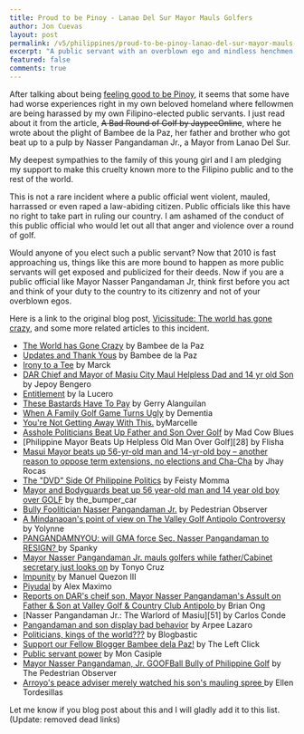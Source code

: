 ```yaml
---
title: Proud to be Pinoy - Lanao Del Sur Mayor Mauls Golfers
author: Jon Cuevas
layout: post
permalink: /v5/philippines/proud-to-be-pinoy-lanao-del-sur-mayor-mauls-golfers/
excerpt: "A public servant with an overblown ego and mindless henchmen takes part in a demolition job of his own career after mauling a 56-year-old man and his son right in front of their daughter over a round of golf. Now, aren't we all just 'Proud to be Pinoy' now?"
featured: false
comments: true
---
```

After talking about being [feeling good to be Pinoy][1], it seems that some have had worse experiences right in my own beloved homeland where fellowmen are being harassed by my own Filipino-elected public servants. I just read about it from the article, <del>A Bad Round of Golf by JaypeeOnline</del>, where he wrote about the plight of Bambee de la Paz, her father and brother who got beat up to a pulp by Nasser Pangandaman Jr., a Mayor from Lanao Del Sur.

My deepest sympathies to the family of this young girl and I am pledging my support to make this cruelty known more to the Filipino public and to the rest of the world.

This is not a rare incident where a public official went violent, mauled, harrassed or even raped a law-abiding citizen. Public officials like this have no right to take part in ruling our country. I am ashamed of the conduct of this public official who would let out all that anger and violence over a round of golf.

Would anyone of you elect such a public servant? Now that 2010 is fast approaching us, things like this are more bound to happen as more public servants will get exposed and publicized for their deeds. Now if you are a public official like Mayor Nasser Pangandaman Jr, think first before you act and think of your duty to the country to its citizenry and not of your overblown egos.

Here is a link to the original blog post, [Vicissitude: The world has gone crazy][3], and some more related articles to this incident.

* [The World has Gone Crazy][3] by Bambee de la Paz
* [Updates and Thank Yous][4] by Bambee de la Paz
* [Irony to a Tee][12] by Marck
* [DAR Chief and Mayor of Masiu City Maul Helpless Dad and 14 yr old Son][14] by Jepoy Bengero
* [Entitlement][16] by Ia Lucero
* [These Bastards Have To Pay][18] by Gerry Alanguilan
* [When A Family Golf Game Turns Ugly][21] by Dementia
* [You're Not Getting Away With This.][25] byMarcelle
* [Asshole Politicians Beat Up Father and Son Over Golf][29] by Mad Cow Blues
* [Philippine Mayor Beats Up Helpless Old Man Over Golf][28] by Flisha
* [Masui Mayor beats up 56-yr-old man and 14-yr-old boy – another reason to oppose term extensions, no elections and Cha-Cha][33] by Jhay Rocas
* [The "DVD" Side Of Philippine Politics][34] by Feisty Momma
* [Mayor and Bodyguards beat up 56 year-old man and 14 year old boy over GOLF][37] by the_bumper_car
* [Bully Foolitician Nasser Pangandaman Jr.][39] by Pedestrian Observer
* [A Mindanaoan's point of view on The Valley Golf Antipolo Controversy][40] by Yolynne
* [PANGANDAMNYOU: will GMA force Sec. Nasser Pangandaman to RESIGN? ][41]by Spanky
* [Mayor Nasser Pangandaman Jr. mauls golfers while father/Cabinet secretary just looks on][42] by Tonyo Cruz
* [Impunity][45] by Manuel Quezon III
* [Piyudal][46] by Alex Maximo
* [Reports on DAR's cheif son, Mayor Nasser Pangandaman's Assult on Father & Son at Valley Golf & Country Club Antipolo ][47]by Brian Ong
* [Nasser Pangandaman Jr.: The Warlord of Masiu][51] by Carlos Conde
* [Pangandaman and son display bad behavior][52] by Arpee Lazaro
* [Politicians, kings of the world???][55] by Blogbastic
* [Support our Fellow Blogger Bambee dela Paz!][56] by The Left Click
* [Public servant power][58] by Mon Casiple
* [Mayor Nasser Pangandaman, Jr. GOOFBall Bully of Philippine Golf][61] by The Pedestrian Observer
* [Arroyo's peace adviser merely watched his son's mauling spree ][62]by Ellen Tordesillas


Let me know if you blog post about this and I will gladly add it to this list.
(Update: removed dead links)

[1]: http://archon.digital/v5/overlord/tough-choices-and-keeping-calm-feels-good-to-be-pinoy/
[3]: http://vicissitude-decidido.blogspot.com/2008/12/world-is-fucked-up.html
[4]: http://vicissitude-decidido.blogspot.com/2008/12/updates-and-thank-yous.html
[12]: http://www.marocharim.com/2008/12/27/irony-to-a-tee/
[14]: http://jepoy.bengero.com/2008/12/dar-chief-and-mayor-of-masiu-city-maul.html
[16]: http://stellify.net/entitlement/
[18]: http://gerry.alanguilan.com/archives/1046
[21]: http://burymeinthisdress.com/blog/2008/12/27/when-a-family-golf-game-turns-ugly/
[25]: http://mistervader.blogspot.com/2008/12/youre-not-getting-away-with-this.html
[29]: http://madcowblues.livejournal.com/32068.html
[33]: http://jrocas.com.ph/archives/masui-mayor-beats-up-56-yr-old-man-and-14-yr-old-boy-another-reason-to-oppose-term-extensions-no-elections-and-cha-cha/
[34]: http://feistymomma.com/2008/12/27/the-dvd-side-of-philippine-politics/
[37]: http://the-bumper-car.livejournal.com/167012.html
[39]: http://pedestrianobserver.blogspot.com/2008/12/bully-foolitician-nasser-pangandaman-jr.html
[40]: http://yolynne.wordpress.com/2008/12/28/a-mindanaoans-point-of-view-on-the-valley-golf-antipolo-controversy/
[41]: http://spankyenriquez.blogspot.com/2008/12/pangandamnyou-will-gma-force-sec-nasser.html
[42]: http://tonyocruz.com/?p=1794
[45]: http://www.quezon.ph/2104/impunity-2/
[46]: http://www.alexmaximo.com/piyudal/
[47]: http://brianong.blogspot.com/2008/12/reports-on-dars-cheif-son-mayor-nasser.html
[52]: http://arpeelazaro.com/2008/12/28/pangandaman-and-son-display-bad-behavior/
[55]: http://jimcaro.wordpress.com/2008/12/29/politicians-kings-of-the-world/
[56]: http://dleftclick.wordpress.com/2008/12/29/support-our-fellow-blogger-bambee-dela-paz/
[58]: http://moncasiple.wordpress.com/2008/12/29/public-servant-power/
[61]: http://pedestrianobserver.blogspot.com/2008/12/mayor-nasser-pangandaman-jr-goofball_29.html
[62]: http://www.ellentordesillas.com/?p=3700


